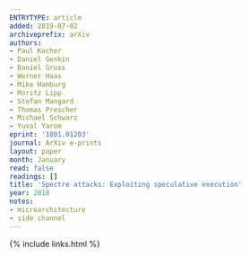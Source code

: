 ```yaml
---
ENTRYTYPE: article
added: 2019-07-02
archiveprefix: arXiv
authors:
- Paul Kocher
- Daniel Genkin
- Daniel Gruss
- Werner Haas
- Mike Hamburg
- Moritz Lipp
- Stefan Mangard
- Thomas Prescher
- Michael Schwarz
- Yuval Yarom
eprint: '1801.01203'
journal: ArXiv e-prints
layout: paper
month: January
read: false
readings: []
title: 'Spectre attacks: Exploiting speculative execution'
year: 2018
notes:
- microarchitecture
- side channel
---
```

{% include links.html %}
